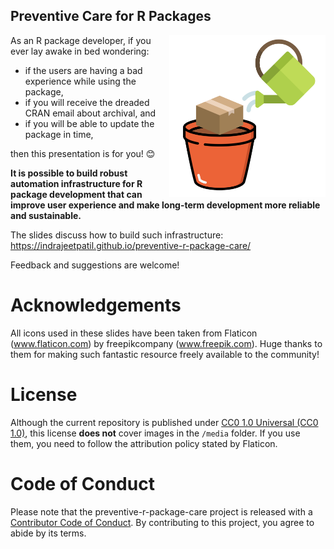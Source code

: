 
## Preventive Care for R Packages

<img src="media/preventive-care.png" align="right" width="250" />

As an R package developer, if you ever lay awake in bed wondering:

- if the users are having a bad experience while using the package,
- if you will receive the dreaded CRAN email about archival, and
- if you will be able to update the package in time,

then this presentation is for you! 😊

**It is possible to build robust automation infrastructure for R package
development that can improve user experience and make long-term
development more reliable and sustainable.**

The slides discuss how to build such infrastructure:
<https://indrajeetpatil.github.io/preventive-r-package-care/>

Feedback and suggestions are welcome!

# Acknowledgements

All icons used in these slides have been taken from Flaticon
(www.flaticon.com) by freepikcompany (www.freepik.com). Huge thanks to
them for making such fantastic resource freely available to the
community!

# License

Although the current repository is published under [CC0 1.0 Universal
(CC0 1.0)](https://creativecommons.org/publicdomain/zero/1.0/), this
license **does not** cover images in the `/media` folder. If you use
them, you need to follow the attribution policy stated by Flaticon.

# Code of Conduct

Please note that the preventive-r-package-care project is released with
a [Contributor Code of
Conduct](https://contributor-covenant.org/version/2/1/CODE_OF_CONDUCT.html).
By contributing to this project, you agree to abide by its terms.
